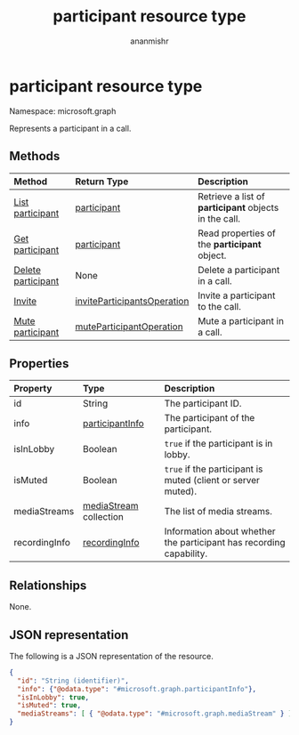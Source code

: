 ﻿---
title: "participant resource type"
description: "Represents the participant type."
author: "ananmishr"
localization_priority: Normal
ms.prod: "cloud-communications"
doc_type: resourcePageType
---

# participant resource type

Namespace: microsoft.graph

Represents a participant in a call.

## Methods

| Method                                             | Return Type                                                                | Description                                             |
| :------------------------------------------------- | :------------------------------------------------------------------------- | :------------------------------------------------------ |
| [List participant](../api/participant-get.md)      | [participant](participant.md)                                              | Retrieve a list of **participant** objects in the call. |
| [Get participant](../api/participant-get.md)       | [participant](participant.md)                                              | Read properties of the **participant** object.          |
| [Delete participant](../api/participant-delete.md) | None                                                                       | Delete a participant in a call.                         |
| [Invite](../api/participant-invite.md)             | [inviteParticipantsOperation](../resources/inviteparticipantsoperation.md) | Invite a participant to the call.                       |
| [Mute participant](../api/participant-mute.md)     | [muteParticipantOperation](muteparticipantoperation.md)                    | Mute a participant in a call.                           |

## Properties

| Property      | Type                                     | Description                                                         |
| :------------ | :--------------------------------------- | :------------------------------------------------------------------ |
| id            | String                                   | The participant ID.                                                 |
| info          | [participantInfo](participantinfo.md)    | The participant of the participant.                                 |
| isInLobby     | Boolean                                  | `true` if the participant is in lobby.                              |
| isMuted       | Boolean                                  | `true` if the participant is muted (client or server muted).        |
| mediaStreams  | [mediaStream](mediastream.md) collection | The list of media streams.                                          |
| recordingInfo | [recordingInfo](recordinginfo.md)        | Information about whether the participant has recording capability. |

## Relationships

None.

## JSON representation

The following is a JSON representation of the resource.

<!-- {
  "blockType": "resource",
  "optionalProperties": [

  ],
  "@odata.type": "microsoft.graph.participant"
}-->

```json
{
  "id": "String (identifier)",
  "info": {"@odata.type": "#microsoft.graph.participantInfo"},
  "isInLobby": true,
  "isMuted": true,
  "mediaStreams": [ { "@odata.type": "#microsoft.graph.mediaStream" } ]
}
```

<!-- uuid: 8fcb5dbc-d5aa-4681-8e31-b001d5168d79
2015-10-25 14:57:30 UTC -->

<!--
{
  "type": "#page.annotation",
  "description": "participant resource",
  "keywords": "",
  "section": "documentation",
  "tocPath": "",
  "suppressions": []
}
-->

